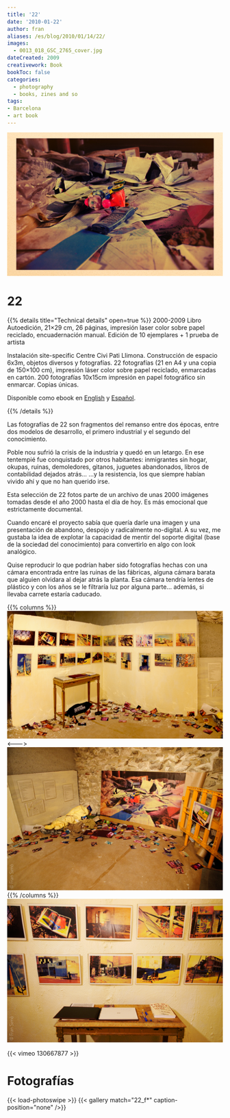 ```yaml
---
title: '22'
date: '2010-01-22'
author: fran
aliases: /es/blog/2010/01/14/22/
images:
  - 0013_018_GSC_2765_cover.jpg
dateCreated: 2009
creativework: Book
bookToc: false
categories:
  - photography
  - books, zines and so
tags:
- Barcelona
- art book
---
```


![22_fran_simo_05.jpg](22_fran_simo_05.jpg)
# 22 
{{% details title="Technical details" open=true %}}
2000-2009
Libro
Autoedición, 21×29 cm, 26 páginas, impresión laser color sobre papel reciclado, encuadernación manual.
Edición de 10 ejemplares + 1 prueba de artista

Instalación site-specific Centre Civi Pati Llimona.
Construcción de espacio 6x3m, objetos diversos y fotografías.
22 fotografías (21 en A4 y una copia de 150×100 cm), impresión láser color sobre papel reciclado, enmarcadas en cartón.
200 fotografías 10x15cm impresión en papel fotográfico sin enmarcar. Copias únicas.

Disponible como ebook en [English](http://www.lulu.com/shop/fran-sim%C3%B3/22/ebook/product-20663836.html) y [Español](http://www.lulu.com/shop/fran-sim%C3%B3/22/ebook/product-18680983.html).

{{% /details %}}

Las fotografías de 22 son fragmentos del remanso entre dos épocas, entre dos modelos de desarrollo, el primero industrial y el segundo del conocimiento.

Poble nou sufrió la crisis de la industria y quedó en un letargo. En ese tentempié fue conquistado por otros habitantes: inmigrantes sin hogar, okupas, ruinas, demoledores, gitanos, juguetes abandonados, libros de contabilidad dejados atrás… …y la resistencia, los que siempre habían vivido ahí y que no han querido irse.

Esta selección de 22 fotos parte de un archivo de unas 2000 imágenes tomadas desde el año 2000 hasta el día de hoy. Es más emocional que estrictamente documental.

Cuando encaré el proyecto sabía que quería darle una imagen y una presentación de abandono, despojo y radicalmente no-digital. A su vez, me gustaba la idea de explotar la capacidad de mentir del soporte digital (base de la sociedad del conocimiento) para convertirlo en algo con look analógico.

Quise reproducir lo que podrían haber sido fotografías hechas con una cámara encontrada entre las ruinas de las fábricas, alguna cámara barata que alguien olvidara al dejar atrás la planta. Esa cámara tendría lentes de plástico y con los años se le filtraría luz por alguna parte… además, si llevaba carrete estaría caducado.

{{% columns %}}
![ISC9166-Edit-2.jpg](ISC9166-Edit-2.jpg) 
<--->
![ISC9178.jpg](ISC9178.jpg)
{{% /columns %}}
![ISC9179_dxo.jpg](ISC9179_dxo.jpg)


{{< vimeo 130667877 >}}



# Fotografías

{{< load-photoswipe >}}
{{< gallery match="22_f*" caption-position="none" />}}